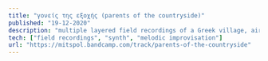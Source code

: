 ```yaml
---
title: "γονείς της εξοχής (parents of the countryside)" 
published: "19-12-2020"
description: "multiple layered field recordings of a Greek village, airy distant synth sounds, melodic improvisation on an electronic instrument."
tech: ["field recordings", "synth", "melodic improvisation"]
url: "https://mitspol.bandcamp.com/track/parents-of-the-countryside"
---
```


